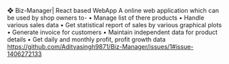 ❖ Biz-Manager| React based WebApp
A online web application which can be used by shop owners to-
•	Manage list of there products
•	Handle various sales data
•	Get statistical report of sales by various graphical plots
•	Generate invoice for customers
•	Maintain independent data for product details
•	Get daily and monthly profit, profit growth data
https://github.com/Adityasingh9871/Biz-Manager/issues/1#issue-1406272133
